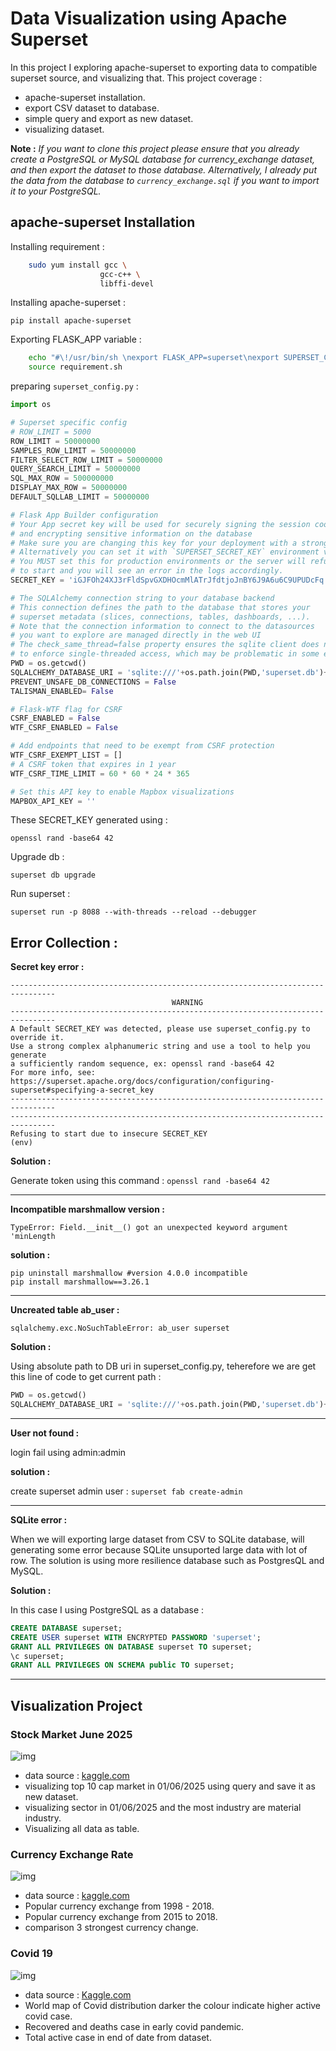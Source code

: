 # Data Visualization using Apache Superset

In this project I exploring apache-superset to exporting data to compatible superset source, and visualizing that. This project coverage :
- apache-superset installation.
- export CSV dataset to database.
- simple query and export as new dataset.
- visualizing dataset. 

__Note :__ _If you want to clone this project please ensure that you already create a PostgreSQL or MySQL database for currency_exchange dataset, and then export the dataset to those database. Alternatively, I already put the data from the database to ```currency_exchange.sql``` if you want to import it to your PostgreSQL._

## apache-superset Installation

Installing requirement :

```bash
    sudo yum install gcc \
                    gcc-c++ \
                    libffi-devel 
```

Installing apache-superset :

    pip install apache-superset

Exporting FLASK_APP variable :
```bash
    echo "#\!/usr/bin/sh \nexport FLASK_APP=superset\nexport SUPERSET_CONFIG_PATH=superset_config.py" > requirement.sh 
    source requirement.sh
```

preparing ```superset_config.py``` :

```python
import os

# Superset specific config
# ROW_LIMIT = 5000
ROW_LIMIT = 50000000
SAMPLES_ROW_LIMIT = 50000000
FILTER_SELECT_ROW_LIMIT = 50000000
QUERY_SEARCH_LIMIT = 50000000
SQL_MAX_ROW = 500000000
DISPLAY_MAX_ROW = 50000000
DEFAULT_SQLLAB_LIMIT = 50000000

# Flask App Builder configuration
# Your App secret key will be used for securely signing the session cookie
# and encrypting sensitive information on the database
# Make sure you are changing this key for your deployment with a strong key.
# Alternatively you can set it with `SUPERSET_SECRET_KEY` environment variable.
# You MUST set this for production environments or the server will refuse
# to start and you will see an error in the logs accordingly.
SECRET_KEY = 'iGJFOh24XJ3rFldSpvGXDHOcmMlATrJfdtjoJnBY6J9A6u6C9UPUDcFq'

# The SQLAlchemy connection string to your database backend
# This connection defines the path to the database that stores your
# superset metadata (slices, connections, tables, dashboards, ...).
# Note that the connection information to connect to the datasources
# you want to explore are managed directly in the web UI
# The check_same_thread=false property ensures the sqlite client does not attempt
# to enforce single-threaded access, which may be problematic in some edge cases
PWD = os.getcwd()
SQLALCHEMY_DATABASE_URI = 'sqlite:///'+os.path.join(PWD,'superset.db')+'?check_same_thread=false'
PREVENT_UNSAFE_DB_CONNECTIONS = False
TALISMAN_ENABLED= False

# Flask-WTF flag for CSRF
CSRF_ENABLED = False
WTF_CSRF_ENABLED = False

# Add endpoints that need to be exempt from CSRF protection
WTF_CSRF_EXEMPT_LIST = []
# A CSRF token that expires in 1 year
WTF_CSRF_TIME_LIMIT = 60 * 60 * 24 * 365

# Set this API key to enable Mapbox visualizations
MAPBOX_API_KEY = ''
```

These SECRET_KEY generated using :

```openssl rand -base64 42```

Upgrade db :

```superset db upgrade```

Run superset :

```superset run -p 8088 --with-threads --reload --debugger```

## Error Collection :

__Secret key error :__

```
--------------------------------------------------------------------------------
                                    WARNING
--------------------------------------------------------------------------------
A Default SECRET_KEY was detected, please use superset_config.py to override it.
Use a strong complex alphanumeric string and use a tool to help you generate 
a sufficiently random sequence, ex: openssl rand -base64 42 
For more info, see: https://superset.apache.org/docs/configuration/configuring-superset#specifying-a-secret_key
--------------------------------------------------------------------------------
--------------------------------------------------------------------------------
Refusing to start due to insecure SECRET_KEY
(env) 
```
__Solution :__

Generate token using this command :
```openssl rand -base64 42```

---

__Incompatible marshmallow version :__

```
TypeError: Field.__init__() got an unexpected keyword argument 'minLength
```

__solution :__
```
pip uninstall marshmallow #version 4.0.0 incompatible
pip install marshmallow==3.26.1
```

---

__Uncreated table ab_user :__
```
sqlalchemy.exc.NoSuchTableError: ab_user superset
```

__Solution :__

Using absolute path to DB uri in superset_config.py, teherefore we are get this line of code to get current path :

```python
PWD = os.getcwd()
SQLALCHEMY_DATABASE_URI = 'sqlite:///'+os.path.join(PWD,'superset.db')+'?check_same_thread=false'
```

---

__User not found :__

login fail using admin:admin

__solution :__

create superset admin user :
```superset fab create-admin```

---

__SQLite error :__

When we will exporting large dataset from CSV to SQLite database, will generating some error because SQLite unsuported large data with lot of row. The solution is using more resilience database such as PostgresQL and MySQL.

__Solution :__

In this case I using PostgreSQL as a database :
```sql
CREATE DATABASE superset;
CREATE USER superset WITH ENCRYPTED PASSWORD 'superset';
GRANT ALL PRIVILEGES ON DATABASE superset TO superset;
\c superset;
GRANT ALL PRIVILEGES ON SCHEMA public TO superset;
```
---

## Visualization Project 

### Stock Market June 2025
![img](./1.png)

- data source : [kaggle.com](https://www.kaggle.com/datasets/pratyushpuri/stock-market-june-2025-dataset?select=stock_market_june2025.csv)
- visualizing top 10 cap market in 01/06/2025 using query and save it as new dataset.
- visualizing sector in 01/06/2025 and the most industry are material industry.
- Visualizing all data as table.

### Currency Exchange Rate
![img](./2.png)
- data source : [kaggle.com](https://www.kaggle.com/datasets/thebasss/currency-exchange-rates)
- Popular currency exchange from 1998 - 2018.
- Popular currency exchange from 2015 to 2018.
- comparison 3 strongest currency change.

### Covid 19
![img](./3.png)
- data source : [Kaggle.com](https://www.kaggle.com/datasets/imdevskp/corona-virus-report/data)
- World map of Covid distribution darker the colour indicate higher active covid case.
- Recovered and deaths case in early covid pandemic.
- Total active case in end of date from dataset.
